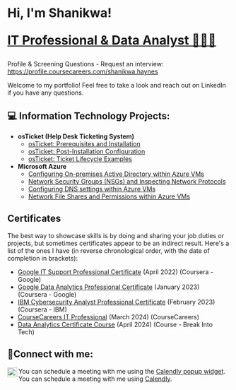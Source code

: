 <h1>Hi, I'm Shanikwa! 
  
<a href="https://github.com/ShanikwaH">IT Professional & Data Analyst 👩🏻‍💻</a></h1>

Profile & Screening Questions - Request an interview: https://profile.coursecareers.com/shanikwa.haynes

Welcome to my portfolio! Feel free to take a look and reach out on LinkedIn if you have any questions.

<h2>💻 Information Technology Projects:</h2>

- <b>osTicket (Help Desk Ticketing System)</b>
  - [osTicket: Prerequisites and Installation](https://github.com/shanikwah/osticket-prereqs)
  - [osTicket: Post-Installation Configuration](https://github.com/shanikwah/post-install-config)
  - [osTicket: Ticket Lifecycle Examples](https://github.com/shanikwah/ticket-lifecycle)
- <b>Microsoft Azure</b>
  - [Configuring On-premises Active Directory within Azure VMs](https://github.com/shanikwah/configure-ad)
  - [Network Security Groups (NSGs) and Inspecting Network Protocols](https://github.com/shanikwah/azure-network-protocols)
  - [Configuring DNS settings within Azure VMs](https://github.com/shanikwah/configure-dns)
  - [Network File Shares and Permissions within Azure VMs](https://github.com/shanikwah/configure-network-file-shares-and-permissions)

## Certificates
The best way to showcase skills is by doing and sharing your job duties or projects, but sometimes certificates appear to be an indirect result. Here's a list of the ones I have (in reverse chronological order, with the date of completion in brackets):
- [Google IT Support Professional Certificate](https://www.credly.com/badges/99d5d807-caff-4f75-aa06-2f6aabae9484/linked_in?t=rao7px) (April 2022) (Coursera - Google)
- [Google Data Analytics Professional Certificate](https://www.credly.com/badges/424140cb-f580-496e-a94b-700aa135124b/linked_in?t=rnw9eb) (January 2023) (Coursera - Google)
- [IBM Cybersecurity Analyst Professional Certificate](https://www.credly.com/badges/655ecca1-d320-4b12-ae51-61d753a50f71) (February 2023) (Coursera - IBM)
- [CourseCareers IT Professional](https://profile.coursecareers.com/shanikwa.haynes) (March 2024) (CourseCareers)
- [Data Analytics Certificate Course](https://github.com/shanikwah/Data-Analysis-Portfolio/blob/main/Shanikwa%20H%20break-into-tech-data-analytics-certificate.pdf) (April 2024) (Course - Break Into Tech)  

<h2>🤳Connect with me:</h2>

[<img align="left" alt="Shanikwa | LinkedIn" width="22px" src="https://cdn.jsdelivr.net/npm/simple-icons@v3/icons/linkedin.svg" />][linkedin]

[linkedin]: https://www.linkedin.com/in/shanikwahaynes/
You can schedule a meeting with me using the [Calendly popup widget](Calendly.html).
You can schedule a meeting with me using [Calendly](https://calendly.com/shanikwalhay/30min).
